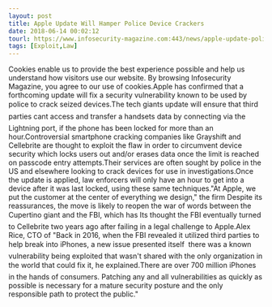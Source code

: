```yaml
---
layout: post
title: Apple Update Will Hamper Police Device Crackers
date: 2018-06-14 00:02:12
tourl: https://www.infosecurity-magazine.com:443/news/apple-update-police-cracking/
tags: [Exploit,Law]
---
```

Cookies enable us to provide the best experience possible and help us understand how visitors use our website. By browsing Infosecurity Magazine, you agree to our use of cookies.Apple has confirmed that a forthcoming update will fix a security vulnerability known to be used by police to crack seized devices.The tech giants update will ensure that third parties cant access and transfer a handsets data by connecting via the Lightning port, if the phone has been locked for more than an hour.Controversial smartphone cracking companies like Grayshift and Cellebrite are thought to exploit the flaw in order to circumvent device security which locks users out and/or erases data once the limit is reached on passcode entry attempts.Their services are often sought by police in the US and elsewhere looking to crack devices for use in investigations.Once the update is applied, law enforcers will only have an hour to get into a device after it was last locked, using these same techniques."At Apple, we put the customer at the center of everything we design," the firm Despite its reassurances, the move is likely to reopen the war of words between the Cupertino giant and the FBI, which has Its thought the FBI eventually turned to Cellebrite two years ago after failing in a legal challenge to Apple.Alex Rice, CTO of "Back in 2016, when the FBI revealed it utilized third parties to help break into iPhones, a new issue presented itself  there was a known vulnerability being exploited that wasn't shared with the only organization in the world that could fix it, he explained.There are over 700 million iPhones in the hands of consumers. Patching any and all vulnerabilities as quickly as possible is necessary for a mature security posture and the only responsible path to protect the public."